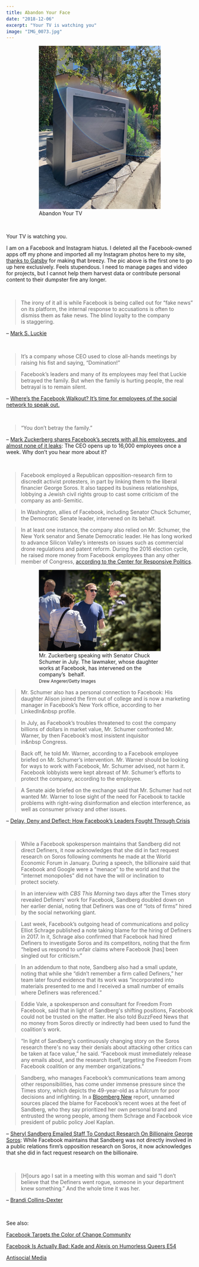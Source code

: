 ```yaml
---
title: Abandon Your Face
date: "2018-12-06"
excerpt: "Your TV is watching you"
image: "IMG_0073.jpg"
---
```


<div style="max-width: 408px; margin: 0 auto"><figure>
<img src="IMG_0073.jpg"
     alt="Abandon Your TV" /><br />
<figcaption>
 Abandon Your TV
</figcaption>
</figure></div>

<br />

Your TV is watching&nbsp;you.

I am on a Facebook and Instagram hiatus. I deleted all the Facebook-owned apps
off my phone and imported all my Instagram photos here to my site,
[thanks to Gatsby](/credits/) for making that breezy. The pic above is the first
one to go up here exclusively. Feels stupendous. I need to manage pages and
video for projects, but I cannot help them harvest data or contribute
personal content to their dumpster fire any&nbsp;longer.

<br />


> The irony of it all is while Facebook is being called out for “fake news” on its platform, the internal response to accusations is often to dismiss them as fake news. The blind loyalty to the company is&nbsp;staggering.

– [Mark S. Luckie](https://twitter.com/marksluckie/status/1068228843322920960)

<br />

> It’s a company whose CEO used to close all-hands meetings by raising his fist and saying,&nbsp;“Domination!”

> Facebook’s leaders and many of its employees may feel that Luckie betrayed the family. But when the family is hurting people, the real betrayal is to remain&nbsp;silent.

– [Where’s the Facebook Walkout? It’s time for employees of the social network to speak&nbsp;out.](https://slate.com/technology/2018/11/facebook-workers-should-speak-up-about-their-company-right-now.html)

<br />

> “You don’t betray the&nbsp;family.”

– [Mark Zuckerberg shares Facebook’s secrets with all his employees, and almost none of it leaks](https://www.recode.net/2017/1/5/13987714/mark-zuckerberg-facebook-qa-weekly): The CEO opens up to 16,000 employees once a week. Why don’t you hear more about&nbsp;it?

<br />

> Facebook employed a Republican opposition-research firm to discredit activist protesters, in part by linking them to the liberal financier George Soros. It also tapped its business relationships, lobbying a Jewish civil rights group to cast some criticism of the company as&nbsp;anti-Semitic.

> In Washington, allies of Facebook, including Senator Chuck Schumer, the Democratic Senate leader, intervened on its&nbsp;behalf.

> In at least one instance, the company also relied on Mr. Schumer, the New York senator and Senate Democratic leader. He has long worked to advance Silicon Valley’s interests on issues such as commercial drone regulations and patent reform. During the 2016 election cycle, he raised more money from Facebook employees than any other member of Congress, [according to the Center for Responsive&nbsp;Politics](https://www.opensecrets.org/orgs/toprecips.php?id=D000033563&type=P&sort=A&cycle=2016).

<div style="max-width: 408px; margin: 0 auto"><figure>
<img src="merlin_141182193_5f23f285-d744-4e14-868e-ae8566b026cc-jumbo-100.jpg"
     alt="Zuckerberg speaking with Schumer" /><br />
<figcaption>
Mr. Zuckerberg speaking with Senator Chuck Schumer in July. The lawmaker, whose daughter works at Facebook, has intervened on the company’s&nbsp&nbsp;behalf.<br />
<small>Drew&nbsp;Angerer/Getty&nbsp;Images</small></figcaption>
</figure></div>

> Mr. Schumer also has a personal connection to Facebook: His daughter Alison joined the firm out of college and is now a marketing manager in Facebook’s New York office, according to her LinkedIn&nbsp&nbsp;profile.

> In July, as Facebook’s troubles threatened to cost the company billions of dollars in market value, Mr. Schumer confronted Mr. Warner, by then Facebook’s most insistent inquisitor in&nbsp&nbsp;Congress.

> Back off, he told Mr. Warner, according to a Facebook employee briefed on Mr. Schumer’s intervention. Mr. Warner should be looking for ways to work with Facebook, Mr. Schumer advised, not harm it. Facebook lobbyists were kept abreast of Mr. Schumer’s efforts to protect the company, according to the&nbsp;employee.

> A Senate aide briefed on the exchange said that Mr. Schumer had not wanted Mr. Warner to lose sight of the need for Facebook to tackle problems with right-wing disinformation and election interference, as well as consumer privacy and other&nbsp;issues.

– [Delay, Deny and Deflect: How Facebook’s Leaders Fought Through&nbsp;Crisis](https://www.nytimes.com/2018/11/14/technology/facebook-data-russia-election-racism.html)

<br />

> While a Facebook spokesperson maintains that Sandberg did not direct Definers, it now acknowledges that she did in fact request research on Soros following comments he made at the World Economic Forum in January. During a speech, the billionaire said that Facebook and Google were a “menace” to the world and that the “internet monopolies” did not have the will or inclination to protect&nbsp;society.

> In an interview with *CBS This Morning* two days after the Times story revealed Definers’ work for Facebook, Sandberg doubled down on her earlier denial, noting that Definers was one of “lots of firms” hired by the social networking&nbsp;giant.

> Last week, Facebook’s outgoing head of communications and policy Elliot Schrage published a note taking blame for the hiring of Definers in 2017. In it, Schrage also confirmed that Facebook had hired Definers to investigate Soros and its competitors, noting that the firm “helped us respond to unfair claims where Facebook [has] been singled out for&nbsp;criticism.”

> In an addendum to that note, Sandberg also had a small update, noting that while she “didn’t remember a firm called Definers,” her team later found evidence that its work was “incorporated into materials presented to me and I received a small number of emails where Definers was&nbsp;referenced.”

> Eddie Vale, a spokesperson and consultant for Freedom From Facebook, said that in light of Sandberg's shifting positions, Facebook could not be trusted on the matter. He also told BuzzFeed News that no money from Soros directly or indirectly had been used to fund the coalition's&nbsp;work.

> “In light of Sandberg's continuously changing story on the Soros research there's no way their denials about attacking other critics can be taken at face value,” he said. “Facebook must immediately release any emails about, and the research itself, targeting the Freedom From Facebook coalition or any member&nbsp;organizations.”

> Sandberg, who manages Facebook’s communications team among other responsibilities, has come under immense pressure since the Times story, which depicts the 49-year-old as a fulcrum for poor decisions and infighting. In a [Bloomberg New](https://www.bloomberg.com/news/articles/2018-11-26/facebook-s-sheryl-sandberg-is-tainted-by-crisis-after-crisis) report, unnamed sources placed the blame for Facebook’s recent woes at the feet of Sandberg, who they say prioritized her own personal brand and entrusted the wrong people, among them Schrage and Facebook vice president of public policy Joel&nbsp;Kaplan.

– [Sheryl Sandberg Emailed Staff To Conduct Research On Billionaire George Soros](https://www.buzzfeednews.com/article/ryanmac/emails-show-sheryl-sandberg-aware-facebooks-definers-george): While Facebook maintains that Sandberg was not directly involved in a public relations firm’s opposition research on Soros, it now acknowledges that she did in fact request research on the&nbsp;billionaire.

<br />

> [H]ours ago I sat in a meeting with this woman and said “I don’t believe that the Definers went rogue, someone in your department knew something.” And the whole time it was&nbsp;her.

– [Brandi Collins-Dexter](https://twitter.com/BrandingBrandi/status/1068343309024714752)

<br />

See also:

[Facebook Targets the Color of Change&nbsp;Community](https://www.veteranstoday.com/2018/11/18/facebook-targets-the-color-of-change-community/)

[Facebook Is Actually Bad: Kade and Alexis on Humorless Queers&nbsp;E54](https://www.humorlessqueers.com/2018/12/06/facebook-is-actually-bad-e54/)

[Antisocial Media](/antisocial-media/)
